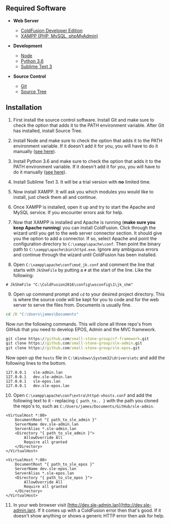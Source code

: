 ## Required Software
* **Web Server**
    * [ColdFusion Developer Edition](https://www.adobe.com/products/coldfusion/download-trial/try.html)
    * [XAMPP (PHP, MySQL, phpMyAdmin)](https://www.apachefriends.org/index.html)

* **Development**
    * [Node](https://nodejs.org/en/)
    * [Python 3.6](https://www.python.org/downloads/)
    * [Sublime Text 3](https://www.sublimetext.com/3)

* **Source Control**
    * [Git](https://git-scm.com/downloads)
    * [Source Tree](https://www.sourcetreeapp.com/)

## Installation

1. First install the source control software. Install Git and make sure to check the option that adds it to the PATH environment variable. After Git has installed, install Source Tree.

2. Install Node and make sure to check the option that adds it to the PATH environment variable. If it doesn't add it for you, you will have to do it manually ([see here]()).

3. Install Python 3.6 and make sure to check the option that adds it to the PATH environment variable. If it doesn't add it for you, you will have to do it manually ([see here]()).

4. Install Sublime Text 3. It will be a trial version with **no** limited time.

5. Now install XAMPP. It will ask you which modules you would like to install, just check them all and continue.

6. Once XAMPP is installed, open it up and try to start the Apache and MySQL service. If you encounter errors ask for help.

7. Now that XAMPP is installed and Apache is running (**make sure you keep Apache running**) you can install ColdFusion. Click through the wizard until you get to the web server connector section. It should give you the option to add a connector. If so, select Apache and point the configuration directory to `C:\xampp\apache\conf`. Then point the binary path to `C:\xampp\apache\bin\httpd.exe`. Ignore any ambiguous errors and continue through the wizard until ColdFusion has been installed.

8. Open `C:\xampp\apache\conf\mod_jk.conf` and comment the line that starts with `JkShmFile` by putting a `#` at the start of the line. Like the following:

```
# JkShmFile "C:\ColdFusion2016\config\wsconfig\1\jk_shm"
```

9. Open up command prompt and `cd` to your desired project directory. This is where the source code will be kept for you to code and for the web server to serve the files from. Documents is usually fine.

```bat
cd /D "C:\Users\james\Documents"
```

Now run the following commands. This will clone all three repo's from GitHub that you need to develop EPOS, Admin and the MVC framework.

```bat
git clone https://github.com/small-stone-group/cf-framework.git
git clone https://github.com/small-stone-group/sle-admin.git
git clone https://github.com/small-stone-group/sle-epos.git
```

Now open up the `hosts` file in `C:\Windows\System32\drivers\etc` and add the following lines to the bottom.

```
127.0.0.1   sle-admin.lan
127.0.0.1   dev.sle-admin.lan
127.0.0.1   sle-epos.lan
127.0.0.1   dev.sle-epos.lan
```

10. Open `C:\xampp\apache\conf\extra\httpd-vhosts.conf` and add the following text to it - replacing `{ path_to.. }` with the path you cloned the repo's to, such as `C:/Users/james/Documents/GitHub/sle-admin`.

```
<VirtualHost *:80>
    DocumentRoot "{ path_to_sle_admin }"
    ServerName dev.sle-admin.lan
    ServerAlias *.sle-admin.lan
    <Directory "{ path_to_sle_admin }">
        AllowOverride All
        Require all granted
    </Directory>
</VirtualHost>

<VirtualHost *:80>
    DocumentRoot "{ path_to_sle_epos }"
    ServerName dev.sle-epos.lan
    ServerAlias *.sle-epos.lan
    <Directory "{ path_to_sle_epos }">
        AllowOverride All
        Require all granted
    </Directory>
</VirtualHost>
```

11. In your web browser visit [http://dev.sle-admin.lan](http://dev.sle-admin.lan). If it comes up with a ColdFusion error then that's good. If it doesn't show anything or shows a generic HTTP error then ask for help.
